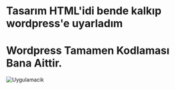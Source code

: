 # Tasarım HTML'idi bende kalkıp wordpress'e uyarladım
# Wordpress Tamamen Kodlaması Bana Aittir.


![Uygulamacik](https://resmim.net/f/tU0ifl.png?nocache )

